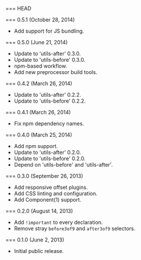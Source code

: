 === HEAD

=== 0.5.1 (October 28, 2014)

* Add support for JS bundling.

=== 0.5.0 (June 21, 2014)

* Update to 'utils-after' 0.3.0.
* Update to 'utils-before' 0.3.0.
* npm-based workflow.
* Add new preprocessor build tools.

=== 0.4.2 (March 26, 2014)

* Update to 'utils-after' 0.2.2.
* Update to 'utils-before' 0.2.2.

=== 0.4.1 (March 26, 2014)

* Fix npm dependency names.

=== 0.4.0 (March 25, 2014)

* Add npm support.
* Update to 'utils-after' 0.2.0.
* Update to 'utils-before' 0.2.0.
* Depend on 'utils-before' and 'utils-after'.

=== 0.3.0 (September 26, 2013)

* Add responsive offset plugins.
* Add CSS linting and configuration.
* Add Component(1) support.

=== 0.2.0 (August 14, 2013)

* Add `!important` to every declaration.
* Remove stray `before3of9` and `after3of9` selectors.

=== 0.1.0 (June 2, 2013)

* Initial public release.
